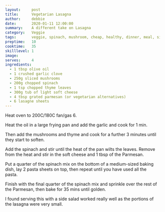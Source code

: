 ```yaml
---
layout:     post
title:      Vegetarian Lasagna
author:     debbie
date:       2020-01-11 12:00:00
summary:    A different take on Lasagna
category:   Veggie
tags:       veggie, spinach, mushroom, cheap, healthy, dinner, meal, simple, 30 to 60 minutes
preptime:   10
cooktime:   35
skilllevel: 1
image:      
serves:     4
ingredients:
  - 1 tbsp olive oil
  - 1 crushed garlic clove
  - 250g sliced mushrooms
  - 200g chopped spinach
  - 1 tsp chopped thyme leaves
  - 300g tub of light soft cheese
  - 4 tbsp grated parmesan (or vegetarian alternatives)
  - 6 lasagne sheets
---
```


Heat oven to 200C/180C fan/gas 6.

Heat the oil in a large frying pan and add the garlic and cook for 1 min.

Then add the mushrooms and thyme and cook for a further 3 minutes until they start to soften.

Add the spinach and stir until the heat of the pan wilts the leaves. Remove from the heat and stir in the soft cheese and 1 tbsp of the Parmesan.

Put a quarter of the spinach mix on the bottom of a medium-sized baking dish, lay 2 pasta sheets on top, then repeat until you have used all the pasta.

Finish with the final quarter of the spinach mix and sprinkle over the rest of the Parmesan, then bake for 35 mins until golden.

I found serving this with a side salad worked really well as the portions of the lasagna were very small.

